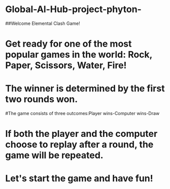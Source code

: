 #  Global-Al-Hub-project-phyton-

##Welcome Elemental Clash Game!
# Get ready for one of the most popular games in the world: Rock, Paper, Scissors, Water, Fire!
# The winner is determined by the first two rounds won. 
#The game consists of three outcomes:Player wins-Computer wins-Draw
# If both the player and the computer choose to replay after a round, the game will be repeated.
# Let's start the game and have fun!
